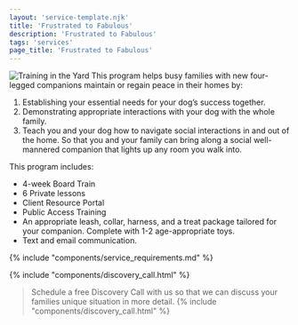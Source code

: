 ```yaml
---
layout: 'service-template.njk'
title: 'Frustrated to Fabulous'
description: 'Frustrated to Fabulous'
tags: 'services'
page_title: 'Frustrated to Fabulous'
---
```

![Training in the Yard](https://res.cloudinary.com/ftpta-com/image/upload/f_auto,q_auto/v1667322860/training/20220930_finn_jack_crystal_ewgzde.jpg "Training in the Yard!")
This program helps busy families with new four-legged companions maintain or regain peace in their homes by:
1.	Establishing your essential needs for your dog’s success together.
2.	Demonstrating appropriate interactions with your dog with the whole family.
3.	Teach you and your dog how to navigate social interactions in and out of the home.
So that you and your family can bring along a social well-mannered companion that lights up any room you walk into.

This program includes:
-	4-week Board Train
-	6 Private lessons
-	Client Resource Portal
-	Public Access Training
-	An appropriate leash, collar, harness, and a treat package tailored for your companion.  Complete with 1-2 age-appropriate toys.
-	Text and email communication.

{% include "components/service_requirements.md" %}

{% include "components/discovery_call.html" %}

> Schedule a free Discovery Call with us so that we can discuss your families
> unique situation in more detail.
{% include "components/discovery_call.html" %}
